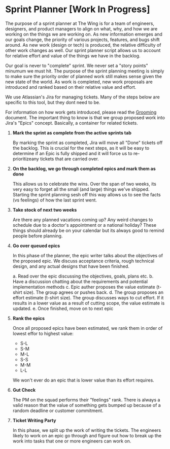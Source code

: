 # Sprint Planner [Work In Progress]

The purpose of a sprint planner at The Wing is for a team of engineers, designers, and product managers to align on what, why, and how we are working on the things we are working on. As new information emerges and our goals change, the priority of various projects, features, and bugs shift around. As new work (design or tech) is produced, the relative difficulty of other work changes as well. Our sprint planner script allows us to account for relative effort and value of the things we have in the backlog. 

Our goal is never to "complete" sprint. We never set a "story points" minumum we must hit. The purpose of the sprint planning meeting is simply to make sure the priority order of planned work still makes sense given the new state of the world. As work is completed, new work proposals are introduced and ranked based on their relative value and effort.

We use Atlassian's Jira for managing tickets. Many of the steps below are specific to this tool, but they dont need to be.

For information on how work gets introduced, please read the [Grooming](./Ceremonies/Grooming.md) document. The important thing to know is that we group proposed work into Jira's "Epics" concept. Basically, a container for related tickets. 

1. **Mark the sprint as complete from the active sprints tab**

   By marking the sprint as completed, Jira will move all "Done" tickets off the backlog. This is crucial for the next steps, as it will be easy to determine if an Epic is fully shipped and it will force us to re-prioritizeany tickets that are carried over.

2. **On the backlog, we go through completed epics and mark them as done**
   
   This allows us to celebrate the wins. Over the span of two weeks, its very easy to forget all the small (and large) things we've shipped. Starting the sprint planning sesh off this way allows us to see the facts (vs feelings) of how the last sprint went. 

3. **Take stock of next two weeks**
   
   Are there any planned vacations coming up? Any weird changes to schedule due to a doctor's appointment or a national holiday? These things should already be on your calendar but its always good to remind people before planning.

4. **Go over queued epics**
   
   In this phase of the planner, the epic writer talks about the objectives of the proposed epic. We discuss acceptance criteria, rough technical design, and any actual designs that have been finished. 

   a. Read over the epic discussing the objectives, goals, plans etc. 
   b. Have a discussion chatting about the requirements and potential implementation methods
   c. Epic auther proposes the value estimate (t-shirt size). The group agrees or pushes back.
   d. The group proposes an effort estimate (t-shirt size). The group discusses ways to cut effort. If it results in a lower value as a result of cutting scope, the value estimate is updated.
   e. Once finished, move on to next epic
   
5. **Rank the epics**

   Once all proposed epics have been estimated, we rank them in order of lowest effor to highest value:
   - S-L
   - S-M
   - M-L
   - S-S
   - M-M
   - L-L
   
   We won't ever do an epic that is lower value than its effort requires. 
   
6. **Gut Check**
   
   The PM on the squad performs their "feelings" rank. There is always a valid reason that the value of something gets bumped up because of a random deadline or customer commitment.

7. **Ticket Writing Party**

   In this phase, we split up the work of writing the tickets. The engineers likely to work on an epic go through and figure out how to break up the work into tasks that one or more engineers can work on.

